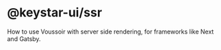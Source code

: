 # @keystar-ui/ssr

How to use Voussoir with server side rendering, for frameworks like Next and
Gatsby.
